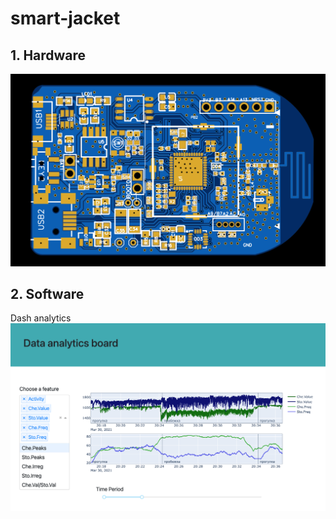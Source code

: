 # smart-jacket
## 1. Hardware
  <img
   src="/Hardware/view.jpeg"
   width="520"
  />

## 2. Software
   Dash analytics
   ![Analytics](/Software/Dash_analytics/databoard_image.png)  